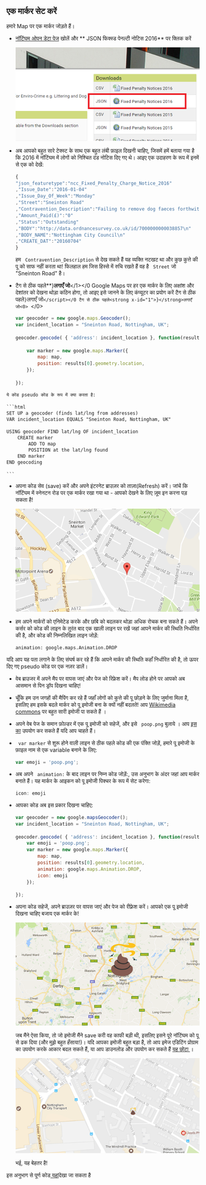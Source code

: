 ## एक मार्कर सेट करें

हमारे Map पर एक मार्कर जोड़ते हैं।

- [ नॉटिंघम ओपन डेटा पेज](http://www.opendatanottingham.org.uk/dataset.aspx?id=124) खोलें और ** JSON फिक्स्ड पेनल्टी नोटिस 2016** पर क्लिक करें

    ![JSON डेटा देखें](images/click-on-data.png)

- अब आपको बहुत सारे टेक्स्ट के साथ एक बहुत लंबी फ़ाइल दिखनी चाहिए, जिसमें हमें बताया गया है कि 2016 में नॉटिंघम में लोगों को निश्चित दंड नोटिस दिए गए थे। आइए एक उदाहरण के रूप में इनमें से एक को देखें:

    ```JavaScript
    {
    "json_featuretype":"ncc_Fixed_Penalty_Charge_Notice_2016"
    ,"Issue_Date":"2016-01-04"
    ,"Issue_Day_Of_Week":"Monday"
    ,"Street":"Sneinton Road"
    ,"Contravention_Description":"Failing to remove dog faeces forthwith"
    ,"Amount_Paid(£)":"0"
    ,"Status":"Outstanding"
    ,"BODY":"http://data.ordnancesurvey.co.uk/id/7000000000038857\n"
    ,"BODY_NAME":"Nottingham City Council\n"
    ,"CREATE_DAT":"20160704"
    }
    ```

    हम ` Contravention_Description` से देख सकते हैं यह व्यक्ति नटखट था और कुछ कुत्ते की पू को साफ नहीं करता था! फिलहाल हम जिस हिस्से में रुचि रखते हैं वह है ` Street` जो "Sneinton Road" है।

- टैग से ठीक पहले**}**लगाएँ जो**</1></0  Google Maps पर हर एक मार्कर के लिए अक्षांश और देशांतर को देखना थोड़ा कठिन होगा, तो आइए इसे जानने के लिए कंप्यूटर का प्रयोग करें टैग से ठीक पहले`}`लगाएँ जो`</script></0 टैग से ठीक पहले<strong x-id="1">}</strong>लगाएँ जो<0> `</0>

    ```JavaScript
    var geocoder = new google.maps.Geocoder();
    var incident_location = "Sneinton Road, Nottingham, UK";

    geocoder.geocode( { 'address': incident_location }, function(results) {

        var marker = new google.maps.Marker({
            map: map,
            position: results[0].geometry.location,
        });

    });
    ```
</p>

    ये कोड pseudo कोड के रूप में क्या करता है:

    ```html
    SET UP a geocoder (finds lat/lng from addresses)
    VAR incident_location EQUALS "Sneinton Road, Nottingham, UK"

    USING geocoder FIND lat/lng OF incident_location
        CREATE marker
            ADD TO map
            POSITION at the lat/lng found
        END marker
    END geocoding

    ```
</li>

- अपना कोड सेव (save) करें और अपने इंटरनेट ब्राउज़र को ताज़ा(Refresh) करें। जांचें कि नॉटिंघम में स्नेनटन रोड पर एक मार्कर रखा गया था - आपको देखने के लिए ज़ूम इन करना पड़ सकता है!

    ![मार्कर रखा गया था](images/sneinton-road.png)

- हम अपने मार्करों को एनिमेटेड करके और छबि को बदलकर थोड़ा अधिक रोचक बना सकते हैं। अपने कर्सर को कोड की लाइन के तुरंत बाद एक खाली लाइन पर रखें जहां आपने मार्कर की स्थिति निर्धारित की है, और कोड की निम्नलिखित लाइन जोड़ें:

    ```html
    animation: google.maps.Animation.DROP
    ```
</ul>

यदि आप यह पता लगाने के लिए संघर्ष कर रहे हैं कि आपने मार्कर की स्थिति कहाँ निर्धारित की है, तो ऊपर दिए गए pseudo कोड पर एक नज़र डालें।

- वेब ब्राउजर में अपने मैप पर वापस जाएं और पेज को रिफ्रेश करें। मैप लोड होने पर आपको अब आसमान से पिन ड्रॉप दिखना चाहिए!

- चूँकि हम उन जगहों की मैपिंग कर रहे हैं जहाँ लोगों को कुत्ते की पू छोड़ने के लिए जुर्माना मिला है, इसलिए हम इसके बदले मार्कर को पू इमोजी बना के क्यों नहीं बदलते! आप [ Wikimedia commons](https://commons.wikimedia.org/wiki/Emoji) पर बहुत सारी इमोजी पा सकते हैं ।

- अपने वेब पेज के समान फ़ोल्डर में एक पू इमोजी को सहेजें, और इसे ` poop.png` बुलाये । आप [इस का](resources/poop.png) उपयोग कर सकते हैं यदि आप चाहते हैं।

- ` var marker` से शुरू होने वाली लाइन से ठीक पहले कोड की एक पंक्ति जोड़ें, हमारे पू इमोजी के फ़ाइल नाम से एक variable बनाने के लिए:

    ```JavaScript
    var emoji = 'poop.png';
    ```

- अब अपने ` animation:` के बाद लाइन पर निम्न कोड जोड़ें:, उस अनुभाग के अंदर जहां आप मार्कर बनाते हैं। यह मार्कर के आइकन को पू इमोजी पिक्चर के रूप में सेट करेगा:

    ```JavaScript
    icon: emoji
    ```

- आपका कोड अब इस प्रकार दिखना चाहिए:

    ```JavaScript
    var geocoder = new google.mapsGeocoder();
    var incident_location = "Sneinton Road, Nottingham, UK";

    geocoder.geocode( { 'address': incident_location }, function(results) {
        var emoji = 'poop.png';
        var marker = new google.maps.Marker({
            map: map,
            position: results[0].geometry.location,
            animation: google.maps.Animation.DROP,
            icon: emoji
        });

    });
    ```

- अपना कोड सहेजें, अपने ब्राउज़र पर वापस जाएं और पेज को रीफ़्रेश करें। आपको एक पू इमोजी दिखना चाहिए बजाय एक मार्कर के!

    ![नॉटिंघम पर बड़ा पू](images/poo-on-nottingham.png)

    जब मैंने ऐसा किया, तो जो इमोजी मैंने save करी वह काफी बड़ी थी, इसलिए इसने पूरे नॉटिंघम को पू से ढक दिया (और मुझे बहुत हँसाया!)। यदि आपका इमोजी बहुत बड़ा है, तो आप इमेज एडिटिंग प्रोग्राम का उपयोग करके आकार बदल सकते हैं, या आप डाउनलोड और उपयोग कर सकते हैं [ यह छोटा ](resources/poop.png)।

    ![नॉटिंघम पर छोटा पू](images/small-poo.png)

    भई, यह बेहतर है!

इस अनुभाग से पूर्ण कोड[ यहां](https://raw.githubusercontent.com/raspberrypilearning/poo-near-you/master/code/worksheet1.html)देखा जा सकता है
